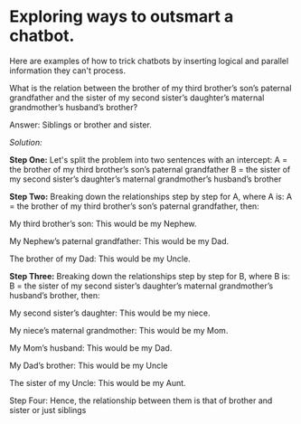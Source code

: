 # Exploring ways to outsmart a chatbot.
Here are examples of how to trick chatbots by inserting logical and parallel information they can't process.

What is the relation between the brother of my third brother’s son’s paternal grandfather and the sister of my second sister’s daughter’s maternal grandmother’s husband’s brother?

Answer: Siblings or brother and sister.

*Solution:*

**Step One:**
Let's split the problem into two sentences with an intercept:
A = the brother of my third brother’s son’s paternal grandfather
B = the sister of my second sister’s daughter’s maternal grandmother’s husband’s brother

**Step Two:**
Breaking down the relationships step by step for A, where A is:
A = the brother of my third brother’s son’s paternal grandfather, then:

My third brother’s son: This would be my Nephew.

My Nephew’s paternal grandfather: This would be my Dad.

The brother of my Dad: This would be my Uncle.

**Step Three:**
Breaking down the relationships step by step for B, where B is:
B = the sister of my second sister’s daughter’s maternal grandmother’s husband’s brother, then:

My second sister’s daughter: This would be my niece.

My niece’s maternal grandmother: This would be my Mom.

My Mom’s husband: This would be my Dad.

My Dad’s brother: This would be my Uncle

The sister of my Uncle: This would be my Aunt.

Step Four:
Hence, the relationship between them is that of brother and sister or just siblings
